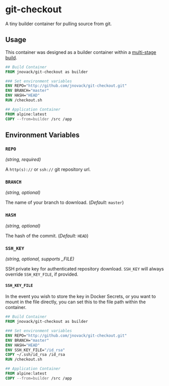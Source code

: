 # git-checkout

A tiny builder container for pulling source from git.

## Usage

This container was designed as a builder container within a
[multi-stage build](https://docs.docker.com/engine/userguide/eng-image/multistage-build/).

```Dockerfile
## Build Container
FROM jnovack/git-checkout as builder

### Set environment variables
ENV REPO="http://github.com/jnovack/git-checkout.git"
ENV BRANCH="master"
ENV HASH="HEAD"
RUN /checkout.sh

## Application Container
FROM alpine:latest
COPY --from=builder /src /app
```

## Environment Variables

### `REPO`

*(string, required)*

A `http(s)://` or `ssh://` git repository url.

### `BRANCH`

*(string, optional)*

The name of your branch to download. (_Default:_ `master`)

### `HASH`

*(string, optional)*

The hash of the commit. (_Default:_ `HEAD`)

### `SSH_KEY`

*(string, optional, supports _FILE)*

SSH private key for authenticated repository download.  `SSH_KEY` will always
override `SSH_KEY_FILE`, if provided.

#### `SSH_KEY_FILE`

In the event you wish to store the key in Docker Secrets, or you want to mount
in the file directly, you can set this to the file path within the container.

```Dockerfile
## Build Container
FROM jnovack/git-checkout as builder

### Set environment variables
ENV REPO="http://github.com/jnovack/git-checkout.git"
ENV BRANCH="master"
ENV HASH="HEAD"
ENV SSH_KEY_FILE="/id_rsa"
COPY ~/.ssh/id_rsa /id_rsa
RUN /checkout.sh

## Application Container
FROM alpine:latest
COPY --from=builder /src /app
```
